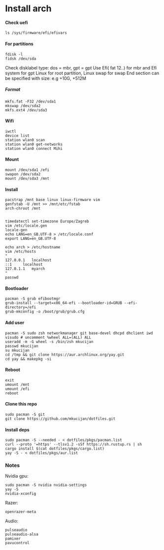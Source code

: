 # Install arch

#### Check uefi

```
ls /sys/firmware/efi/efivars
```

#### For partitions

```
fdisk -l
fidsk /dev/sda
```

Check disklabel type: dos = mbr, gpt = gpt
Use Efi( fat 12..) for mbr and Efi system for gpt
Linux for root partition, Linux swap for swap
End section can be specified with size: e.g +10G, +512M

##### Format

```
mkfs.fat -F32 /dev/sda1
mkswap /dev/sda2
mkfs.ext4 /dev/sda3
```

#### Wifi

```
iwctl
device list
station wlan0 scan
station wlan0 get-networks
station wlan0 connect Mihi
```

#### Mount

```
mount /dev/sda1 /efi
swapon /dev/sda2
mount /dev/sda3 /mnt
```

#### Install

```
pacstrap /mnt base linux linux-firmware vim
genfstab -U /mnt >> /mnt/etc/fstab
arch-chroot /mnt


timedatectl set-timezone Europe/Zagreb
vim /etc/locale.gen
locale-gen
echo LANG=en_GB.UTF-8 > /etc/locale.conf
export LANG=en_GB.UTF-8

echo arch > /etc/hostname
vim /etc/hosts
"
127.0.0.1	localhost
::1		localhost
127.0.1.1	myarch
"
passwd

```

#### Bootloader

```
pacman -S grub efibootmgr
grub-install --target=x86_64-efi --bootloader-id=GRUB --efi-directory=/efi
grub-mkconfig -o /boot/grub/grub.cfg
```

#### Add user

```
pacman -S sudo zsh networkmanager git base-devel dhcpd dhclient iwd
visudo # uncomment %wheel ALL=(ALL) ALL
useradd -m -G wheel -s /bin/zsh mkucijan
passwd mkucijan
su mkucijan
cd /tmp && git clone https://aur.archlinux.org/yay.git
cd yay && makepkg -si
```

#### Reboot

```
exit
umount /mnt
umount /efi
reboot
```

#### Clone this repo

```
sudo pacman -S git
git clone https://github.com/mkucijan/dotfiles.git
```

#### Install deps

```
sudo pacman -S --needed - < dotfiles/pkgs/pacman.list
curl --proto '=https' --tlsv1.2 -sSf https://sh.rustup.rs | sh
cargo install $(cat dotfiles/pkgs/cargo.list)
yay -S - < dotfiles/pkgs/aur.list
```

### Notes

Nvidia gpu:

```
sudo pacman -S nvidia nvidia-settings
yay -S
nvidia-xconfig
```

Razer:

```
openrazer-meta
```

Audio:

```
pulseaudio
pulseaudio-alsa
pamixer
pavucontrol
```
